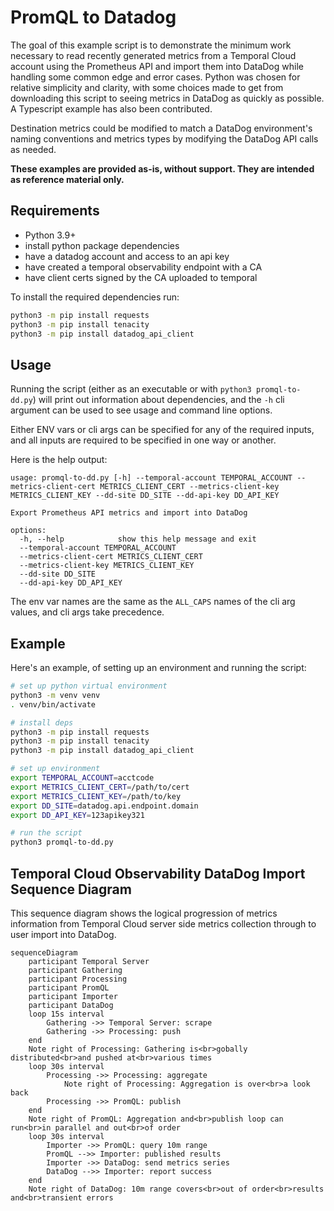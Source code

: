 PromQL to Datadog
=================

The goal of this example script is to demonstrate the minimum work necessary to read recently generated metrics from a Temporal Cloud account using the Prometheus API and import them into DataDog while handling some common edge and error cases. Python was chosen for relative simplicity and clarity, with some choices made to get from downloading this script to seeing metrics in DataDog as quickly as possible. A Typescript example has also been contributed.

Destination metrics could be modified to match a DataDog environment's naming conventions and metrics types by modifying the DataDog API calls as needed.

**These examples are provided as-is, without support. They are intended as reference material only.**

Requirements
------------

* Python 3.9+
* install python package dependencies
* have a datadog account and access to an api key
* have created a temporal observability endpoint with a CA
* have client certs signed by the CA uploaded to temporal

To install the required dependencies run:

```bash
python3 -m pip install requests
python3 -m pip install tenacity
python3 -m pip install datadog_api_client
```

Usage
-----

Running the script (either as an executable or with `python3 promql-to-dd.py`) will print out information about dependencies, and the `-h` cli argument can be used to see usage and command line options.

Either ENV vars or cli args can be specified for any of the required inputs, and all inputs are required to be specified in one way or another.

Here is the help output:

```
usage: promql-to-dd.py [-h] --temporal-account TEMPORAL_ACCOUNT --metrics-client-cert METRICS_CLIENT_CERT --metrics-client-key METRICS_CLIENT_KEY --dd-site DD_SITE --dd-api-key DD_API_KEY

Export Prometheus API metrics and import into DataDog

options:
  -h, --help            show this help message and exit
  --temporal-account TEMPORAL_ACCOUNT
  --metrics-client-cert METRICS_CLIENT_CERT
  --metrics-client-key METRICS_CLIENT_KEY
  --dd-site DD_SITE
  --dd-api-key DD_API_KEY
```

The env var names are the same as the `ALL_CAPS` names of the cli arg values, and cli args take precedence.

Example
-------

Here's an example, of setting up an environment and running the script:

```bash
# set up python virtual environment
python3 -m venv venv
. venv/bin/activate

# install deps
python3 -m pip install requests
python3 -m pip install tenacity
python3 -m pip install datadog_api_client

# set up environment
export TEMPORAL_ACCOUNT=acctcode
export METRICS_CLIENT_CERT=/path/to/cert
export METRICS_CLIENT_KEY=/path/to/key
export DD_SITE=datadog.api.endpoint.domain
export DD_API_KEY=123apikey321

# run the script
python3 promql-to-dd.py
```

Temporal Cloud Observability DataDog Import Sequence Diagram
------------------------------------------------------------

This sequence diagram shows the logical progression of metrics information from Temporal Cloud server side metrics collection through to user import into DataDog.

```mermaid
sequenceDiagram
    participant Temporal Server
    participant Gathering
    participant Processing
    participant PromQL
    participant Importer
    participant DataDog
    loop 15s interval
        Gathering ->> Temporal Server: scrape
        Gathering ->> Processing: push
    end 
    Note right of Processing: Gathering is<br>gobally distributed<br>and pushed at<br>various times
    loop 30s interval
        Processing ->> Processing: aggregate
            Note right of Processing: Aggregation is over<br>a look back
        Processing ->> PromQL: publish
    end
    Note right of PromQL: Aggregation and<br>publish loop can run<br>in parallel and out<br>of order
    loop 30s interval
        Importer ->> PromQL: query 10m range
        PromQL -->> Importer: published results
        Importer ->> DataDog: send metrics series
        DataDog -->> Importer: report success
    end
    Note right of DataDog: 10m range covers<br>out of order<br>results and<br>transient errors
```
